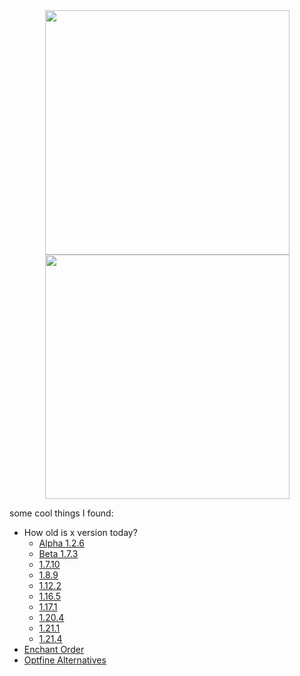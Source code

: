 <div align="center">
    <img width="391" src= "https://github-readme-stats.vercel.app/api?username=ManInMyVan&show=reviews,prs_merged&include_all_commits=true&hide=contribs&show_icons=true&hide_border=true&theme=transparent">
    <img width="391" src="https://github-readme-stats.vercel.app/api/top-langs/?username=ManInMyVan&layout=compact&theme=transparent&hide_border=true">
</div>

some cool things I found:
- How old is x version today?
  - [Alpha 1.2.6](https://howoldisminecraft.today/a1.2.6)
  - [Beta 1.7.3](https://howoldisminecraft.today/b1.7.3)
  - [1.7.10](https://howoldisminecraft.today/1.7.10)
  - [1.8.9](https://howoldisminecraft.today/1.8.9)
  - [1.12.2](https://howoldisminecraft.today/1.12.2)
  - [1.16.5](https://howoldisminecraft.today/1.16.5)
  - [1.17.1](https://howoldisminecraft.today/1.17.1)
  - [1.20.4](https://howoldisminecraft.today/1.20.4)
  - [1.21.1](https://howoldisminecraft.today/1.21.1)
  - [1.21.4](https://howoldisminecraft.today/1.21.4)
 - [Enchant Order](https://iamcal.github.io/enchant-order/)
 - [Optfine Alternatives](https://optifine.alternatives.lambdaurora.dev/)
